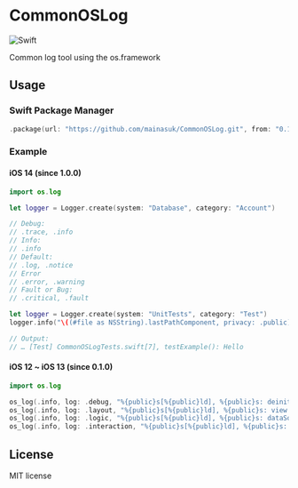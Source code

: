 # CommonOSLog
![Swift](https://github.com/MainasuK/CommonOSLog/workflows/Swift/badge.svg)

Common log tool using the os.framework

## Usage

### Swift Package Manager

```swift
.package(url: "https://github.com/mainasuk/CommonOSLog.git", from: "0.1.0"),
```

### Example 


#### iOS 14 (since 1.0.0)
```swift
import os.log

let logger = Logger.create(system: "Database", category: "Account")

// Debug:
// .trace, .info
// Info:
// .info
// Default:
// .log, .notice
// Error
// .error, .warning
// Fault or Bug:
// .critical, .fault

let logger = Logger.create(system: "UnitTests", category: "Test")
logger.info("\((#file as NSString).lastPathComponent, privacy: .public)[\(#line, privacy: .public)], \(#function, privacy: .public): Hello")

// Output:
// … [Test] CommonOSLogTests.swift[7], testExample(): Hello

```

#### iOS 12 ~ iOS 13 (since 0.1.0)
```swift
import os.log

os_log(.info, log: .debug, "%{public}s[%{public}ld], %{public}s: deinit", ((#file as NSString).lastPathComponent), #line, #function)
os_log(.info, log: .layout, "%{public}s[%{public}ld], %{public}s: view size: %s", ((#file as NSString).lastPathComponent), #line, #function, view.size.debugDescription)
os_log(.info, log: .logic, "%{public}s[%{public}ld], %{public}s: dataSource updated", ((#file as NSString).lastPathComponent), #line, #function)
os_log(.info, log: .interaction, "%{public}s[%{public}ld], %{public}s: user input: %s", ((#file as NSString).lastPathComponent), #line, #function, textField.text.debugDescription)
```

## License
MIT license
